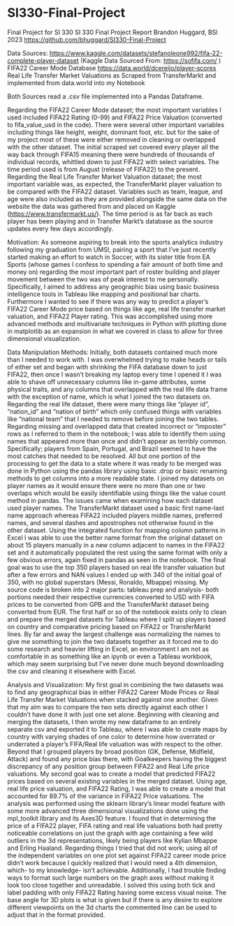 # SI330-Final-Project
Final Project for SI 330
SI 330 Final Project Report
Brandon Huggard, BSI 2023
https://github.com/bhuggard/SI330-Final-Project

Data Sources:
	https://www.kaggle.com/datasets/stefanoleone992/fifa-22-complete-player-dataset (Kaggle Data Sourced From: https://sofifa.com/ ) FIFA22 Career Mode Database
	https://data.world/dcereijo/player-scores Real Life Transfer Market Valuations as Scraped from TransferMarkt and implemented from data.world into my Notebook

Both Sources read a .csv file implemented into a Pandas Dataframe.

Regarding the FIFA22 Career Mode dataset; the most important variables I used included FIFA22 Rating (0-99) and FIFA22 Price Valuation (converted to fifa_value_usd in the code). There were several other important variables including things like height, weight, dominant foot, etc. but for the sake of my project most of these were either removed in cleaning or overlapped with the other dataset. The initial scraped set covered every player all the way back through FIFA15 meaning there were hundreds of thousands of individual records, whittled down to just FIFA22 with select variables. The time period used is from August (release of FIFA22) to the present.
Regarding the Real Life Transfer Market Valuation dataset; the most important variable was, as expected, the TransferMarkt player valuation to be compared with the FIFA22 dataset. Variables such as team, league, and age were also included as they are provided alongside the same data on the website the data was gathered from and placed on Kaggle (https://www.transfermarkt.us/). The time period is as far back as each player has been playing and in Transfer Markt’s database as the source updates every few days accordingly.

Motivation:
As someone aspiring to break into the sports analytics industry following my graduation from UMSI, pairing a sport that I’ve just recently started making an effort to watch in Soccer, with its sister title from EA Sports (whose games I confess to spending a fair amount of both time and money on) regarding the most important part of roster building and player movement between the two was of peak interest to me personally. Specifically, I aimed to address any geographic bias using basic business intelligence tools in Tableau like mapping and positional bar charts. Furthermore I wanted to see if there was any way to predict a player’s FIFA22 Career Mode price based on things like age, real life transfer market valuation, and FIFA22 Player rating. This was accomplished using more advanced methods and multivariate techniques in Python with plotting done in matplotlib as an expansion in what we covered in class to allow for three dimensional visualization.

Data Manipulation Methods:
Initially, both datasets contained much more than I needed to work with. I was overwhelmed trying to make heads or tails of either set and began with shrinking the FIFA database down to just FIFA22, then once I wasn’t breaking my laptop every time I opened it I was able to shave off unnecessary columns like in-game attributes, some physical traits, and any columns that overlapped with the real life data frame with the exception of name, which is what I joined the two datasets on. Regarding the real life dataset, there were many things like “player id”, “nation_id” and “nation of birth” which only confused things with variables like “national team”  that I needed to remove before joining the two tables. Regarding missing and overlapped data that created incorrect or “imposter” rows as I referred to them in the notebook; I was able to identify them using names that appeared more than once and didn’t appear as terribly common. Specifically; players from Spain, Portugal, and Brazil seemed to have the most catches that needed to be resolved. All but one portion of the processing to get the data to a state where it was ready to be merged was done in Python using the pandas library using basic .drop or basic renaming methods to get columns into a more readable state. I joined my datasets on player names as it would ensure there were no more than one or two overlaps which would be easily identifiable using things like the value count method in pandas. The issues came when examining how each dataset used player names. The TransferMarkt dataset used a basic first name-last name approach whereas FIFA22 included players middle names, preferred names, and several dashes and apostrophes not otherwise found in the other dataset. Using the integrated function for mapping column patterns in Excel I was able to use the better name format from the original dataset on about 15 players manually in a new column adjacent to names in the FIFA22 set and it automatically populated the rest using the same format with only a few obvious errors, again fixed in pandas as seen in the notebook. The final goal was to use the top 350 players based on real life transfer valuation but after a few errors and NAN values I ended up with 340 of the initial goal of 350, with no global superstars (Messi, Ronaldo, Mbappe) missing. My source code is broken into 2 major parts: tableau prep and analysis- both portions needed their respective currencies converted to USD with FIFA prices to be converted from GPB and the TransferMarkt dataset being converted from EUR. The first half or so of the notebook exists only to clean and prepare the merged datasets for Tableau where I split up players based on country and comparative pricing based on FIFA22 or TransferMarkt lines. By far and away the largest challenge was normalizing the names to give me something to join the two datasets together as it forced me to do some research and heavier lifting in Excel, an environment I am not as comfortable in as something like an ipynb or even a Tableau workbook, which may seem surprising but I’ve never done much beyond downloading the csv and cleaning it elsewhere with Excel.

Analysis and Visualization:
My first goal in combining the two datasets was to find any geographical bias in either FIFA22 Career Mode Prices or Real Life Transfer Market Valuations when stacked against one another. Given that my aim was to compare the two sets directly against each other I couldn’t have done it with just one set alone. Beginning with cleaning and merging the datasets, I then wrote my new dataframe to an entirely separate csv and exported it to Tableau, where I was able to create maps by country with varying shades of one color to determine how overrated or underrated a player’s FIFA/Real life valuation was with respect to the other. Beyond that I grouped players by broad position (GK, Defense, Midfield, Attack) and found any price bias there, with Goalkeepers having the biggest discrepancy of any position group between FIFA22 and Real Life price valuations. My second goal was to create a model that predicted FIFA22 prices based on several existing variables in the merged dataset. Using age, real life price valuation, and FIFA22 Rating, I was able to create a model that accounted for 89.7% of the variance in FIFA22 Price valuations. The analysis was performed using the sklearn library’s linear model feature with some more advanced three dimensional visualizations done using the mpl_toolkit library and its Axes3D feature. I found that in determining the price of a FIFA22 player, FIFA rating and real life valuations both had pretty noticeable correlations on just the graph with age containing a few wild outliers in the 3d representations, likely being players like Kylian Mbappe and Erling Haaland. Regarding things I tried that did not work; using all of the independent variables on one plot set against FIFA22 career mode price didn’t work because I quickly realized that I would need a 4th dimension, which- to my knowledge- isn’t achievable. Additionally, I had trouble finding ways to format such large numbers on the graph axes without making it look too close together and unreadable. I solved this using both tick and label padding with only FIFA22 Rating having some excess visual noise. The base angle for 3D plots is what is given but if there is any desire to explore different viewpoints on the 3d charts the commented line can be used to adjust that in the format provided.
